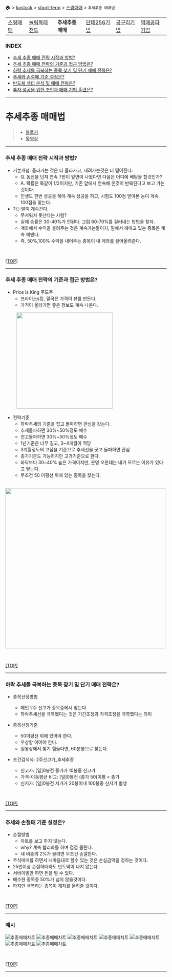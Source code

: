 🏠 > [kostock](../../) > [short-term](../) > [스윙매매](./) > `추세추종 매매법`

<table>
  <tr>
    <td><a href="../">스윙매매</a></td>
    <td><a href="../눌림목레전드/" >눌림목레전드</a></td>
    <td><b href="../추세추종매매/" >추세추종매매</b></td>
    <td><a href="../단테256기법/" >단테256기법</a></td>
    <td><a href="../공구리기법/" >공구리기법</a></td>
    <td><a href="../역매공파기법/" >역매공파기법</a></td>
  </tr>
</table>

<!-- 
https://www.youtube.com/watch?v=ruKNyD1vk_o 

- 0:00 신한투자증권 영업부 황유현 팀장 (2025년 5월 2일 오후 5시 촬영)
- 0:25 추세 추종 매매 전략 시작과 방법?
- 7:08 추세 추종 매매 전략의 기준과 접근 방법은?
- 12:28 하락 추세를 극복하는 종목 찾기 및 단기 매매 전략은?
- 16:31 추세와 손절매 기준 설정은?
- 22:17 반도체 섹터 분석 및 매매 전략은?
- 25:07 투자 성공을 위한 조언과 매매 기법 훈련은?

- 키워드: #추세추종매매 #기술적분석 #2주신고가 #주도주 #손절매 #리스크관리 #매매전략
-->

### INDEX

- [추세 추종 매매 전략 시작과 방법?](#추세-추종-매매-전략-시작과-방법)
- [추세 추종 매매 전략의 기준과 접근 방법은?](#추세-추종-매매-전략의-기준과-접근-방법은)
- [하락 추세를 극복하는 종목 찾기 및 단기 매매 전략은?](#하락-추세를-극복하는-종목-찾기-및-단기-매매-전략은)
- [추세와 손절매 기준 설정은?](#추세와-손절매-기준-설정은)
- [반도체 섹터 분석 및 매매 전략은?](#반도체-섹터-분석-및-매매-전략은)
- [투자 성공을 위한 조언과 매매 기법 훈련은?](#투자-성공을-위한-조언과-매매-기법-훈련은)

---
# 추세추종 매매법
> - [블로거](https://cafe.naver.com/815moneytalk)
> - [동영상](https://www.youtube.com/watch?v=ruKNyD1vk_o)

<!-- 0:00 신한투자증권 영업부 황유현 팀장 (2025년 5월 2일 오후 5시 촬영) -->

---
### 추세 추종 매매 전략 시작과 방법?

- 기본개념: 올라가는 것은 더 올라가고, 내려가는것은 더 떨어진다. 
  - Q. 동전을 던져 연속 7번이 앞면이 나왔다면 다음은 어디에 베팅을 할것인가?
  - A. 확률은 똑같이 1/2이지만, 기존 앞에서 연속해 온것이 반복된다고 보고 가는것이다.
  - 인생도 한번 성공을 해야 계속 성공을 하고, 시험도 100점 받아본 놈이 계속 100점을 맞는다.
- 가는말이 계속간다.
  - 무서워서 못산다는 사람?
  - 실제 승률은 30-40%가 안된다. 그럼 60-70%를 걸러내는 방법을 찾자.
  - 계좌에서 수익을 올려주는 것은 계속가는말이지, 밑에서 헤매고 있는 종목은 계속 헤맨다.
  - 즉, 50%,100% 수익을 내어주는 종목이 내 계좌를 끌어올려준다.

<br/>

[[TOP]](#index)

---
### 추세 추종 매매 전략의 기준과 접근 방법은?

- Price is King 주도주
  - 프라이스s킹, 결국은 가격이 뷰를 만든다.
  - 가격이 올라가면 좋은 정보도 계속 나온다.

&nbsp;&nbsp;&nbsp;&nbsp;&nbsp;&nbsp;&nbsp;&nbsp;
<img width="300" src="./img/추세추종_주도주.png">

- 전략기준
  - 하락추세의 기준을 잡고 돌파하면 관심을 갖는다.
  - 추세돌파하면 30%~50%정도 매수
  - 전고돌파하면 30%~50%정도 매수
  - 1년기준은 너무 길고, 3~4개월이 적당
  - 3걔월정도의 고점을 기준으로 추세선을 긋고 돌파하면 관심
  - 종가기준도 가능하지만 고가기준으로 한다.
  - 바닥보다 30~40% 높은 가격이지만, 분명 오른데는 내가 모르는 이유가 있다고 믿는다.
  - 무조건 50 이평선 위에 있는 종목을 찾는다.

&nbsp;&nbsp;&nbsp;&nbsp;&nbsp;&nbsp;&nbsp;&nbsp;
<img width="500" src="./img/추세추종_전략01.png">
<!-- ![추종매매전략](./img/추세추종_전략01.png)  -->

<br/>

[[TOP]](#index)

---
### 하락 추세를 극복하는 종목 찾기 및 단기 매매 전략은?

- 종목선정방법 
  - 메인 2주 신고가 종목중에서 찾는다.
  - 하락추세선을 극복했다는 것은 기간조정과 가격조정을 극복했다는 의미

- 종목선정기준
  - 50이평선 위에 있어야 한다.
  - 우상향 이어야 한다. 
  - 일봉상에서 찾기 힘들다면, 60분봉으로 찾는다.

- 조건검색식: 2주신고가_추세추종
  - 신고가: [일]0봉전 종가가 10봉중 신고가
  - 가격-이동평균 비교: [일]0봉전 (종가 50)이평 < 종가
  - 신저가: [일]0봉전 저가가 20봉이내 100봉중 신저가 발생

<br/>

[[TOP]](#index)

---
### 추세와 손절매 기준 설정은?

- 손절방법
  - 차트를 보고 하지 않는다.
  - why? 계속 합리화를 하며 점점 물린다.
  - 내 비중의 2%가 물리면 무조건 손절한다.
- 주식매매를 하면서 내마음대로 할수 있는 것은 손실금액을 정하는 것이다.
- 25번이상 손절하더라도 반토막이 나지 않는다.
- 서비이벌만 하면 돈을 벌 수 있다. 
- 매수한 종목중 50%가 넘지 않을것이다.
- 하지만 극복하는 종목이 계자를 올려줄 것이다. 
<br/>

[[TOP]](#index)

---
### 예시

![추종매매차트](./img/추세추종_예시01.png) 
![추종매매차트](./img/추세추종_예시02.png) 
![추종매매차트](./img/추세추종_예시03.png) 
![추종매매차트](./img/추세추종_예시04.png) 
![추종매매차트](./img/추세추종_예시05.png) 
![추종매매차트](./img/추세추종_예시06.png) 
![추종매매차트](./img/추세추종_예시07.png) 

<br/>

[[TOP]](#index)

---